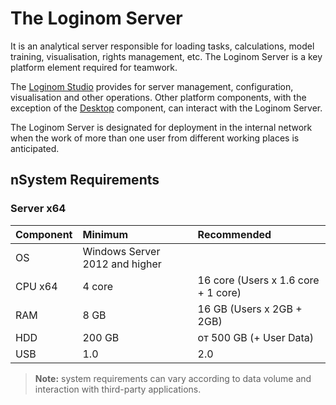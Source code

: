 # The Loginom Server

It is an analytical server responsible for loading tasks, calculations, model training, visualisation, rights management, etc. The Loginom Server is a key platform element required for teamwork.

The [Loginom Studio](../studio/README.md) provides for server management, configuration, visualisation and other operations. Other platform components, with the exception of the [Desktop](../desktop/README.md) component, can interact with the Loginom Server.

The Loginom Server is designated for deployment in the internal network when the work of more than one user from different working places is anticipated.

## nSystem Requirements

### Server x64

| Component | Minimum | Recommended |
|:--------- |:-------------|:------------- |
| OS | Windows Server 2012 and higher | |
| CPU x64 | 4 core | 16 core (Users x 1.6 core + 1 core) |
| RAM | 8 GB | 16 GB (Users x 2GB + 2GB) |
| HDD | 200 GB | от 500 GB (+ User Data) |
| USB | 1.0 | 2.0 |

> **Note:** system requirements can vary according to data volume and interaction with third-party applications.
